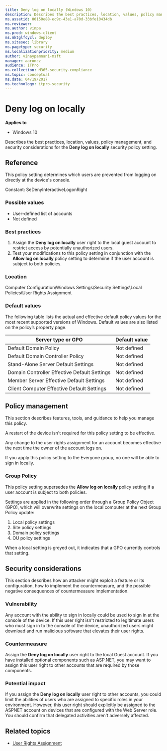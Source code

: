 ```yaml
---
title: Deny log on locally (Windows 10)
description: Describes the best practices, location, values, policy management, and security considerations for the Deny log on locally security policy setting.
ms.assetid: 00150e88-ec9c-43e1-a70d-33bfe10434db
ms.reviewer: 
ms.author: vinpa
ms.prod: windows-client
ms.mktglfcycl: deploy
ms.sitesec: library
ms.pagetype: security
ms.localizationpriority: medium
author: vinaypamnani-msft
manager: aaroncz
audience: ITPro
ms.collection: M365-security-compliance
ms.topic: conceptual
ms.date: 04/19/2017
ms.technology: itpro-security
---
```


# Deny log on locally

**Applies to**
-   Windows 10

Describes the best practices, location, values, policy management, and security considerations for the **Deny log on locally** security policy setting.

## Reference

This policy setting determines which users are prevented from logging on directly at the device's console.

Constant: SeDenyInteractiveLogonRight

### Possible values

-   User-defined list of accounts
-   Not defined

### Best practices

1.  Assign the **Deny log on locally** user right to the local guest account to restrict access by potentially unauthorized users.
2.  Test your modifications to this policy setting in conjunction with the **Allow log on locally** policy setting to determine if the user account is subject to both policies.

### Location

Computer Configuration\\Windows Settings\\Security Settings\\Local Policies\\User Rights Assignment

### Default values

The following table lists the actual and effective default policy values for the most recent supported versions of Windows. Default values are also listed on the policy’s property page.

| Server type or GPO | Default value |
| - | - |
| Default Domain Policy | Not defined | 
| Default Domain Controller Policy | Not defined| 
| Stand-Alone Server Default Settings | Not defined| 
| Domain Controller Effective Default Settings | Not defined| 
| Member Server Effective Default Settings | Not defined| 
| Client Computer Effective Default Settings | Not defined| 
 
## Policy management

This section describes features, tools, and guidance to help you manage this policy.

A restart of the device isn't required for this policy setting to be effective.

Any change to the user rights assignment for an account becomes effective the next time the owner of the account logs on.

If you apply this policy setting to the Everyone group, no one will be able to sign in locally.

### Group Policy

This policy setting supersedes the **Allow log on locally** policy setting if a user account is subject to both policies.

Settings are applied in the following order through a Group Policy Object (GPO), which will overwrite settings on the local computer at the next Group Policy update:

1.  Local policy settings
2.  Site policy settings
3.  Domain policy settings
4.  OU policy settings

When a local setting is greyed out, it indicates that a GPO currently controls that setting.

## Security considerations

This section describes how an attacker might exploit a feature or its configuration, how to implement the countermeasure, and the possible negative consequences of countermeasure implementation.

### Vulnerability

Any account with the ability to sign in locally could be used to sign in at the console of the device. If this user right isn't restricted to legitimate users who must sign in to the console of the device, unauthorized users might download and run malicious software that elevates their user rights.

### Countermeasure

Assign the **Deny log on locally** user right to the local Guest account. If you have installed optional components such as ASP.NET, you may want to assign this user right to other accounts that are required by those components.

### Potential impact

If you assign the **Deny log on locally** user right to other accounts, you could limit the abilities of users who are assigned to specific roles in your environment. However, this user right should explicitly be assigned to the ASPNET account on devices that are configured with the Web Server role. You should confirm that delegated activities aren't adversely affected.

## Related topics

- [User Rights Assignment](user-rights-assignment.md)
